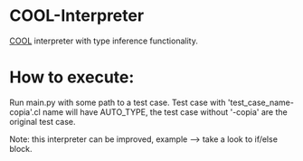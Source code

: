 # COOL-Interpreter
[COOL](https://en.wikipedia.org/wiki/Cool_(programming_language)) interpreter with type inference functionality.

# How to execute:
Run main.py with some path to a test case. Test case with 'test_case_name-copia'.cl name will have AUTO_TYPE, 
the test case without '-copia' are the original test case.

Note: this interpreter can be improved, example --> take a look to if/else block.
